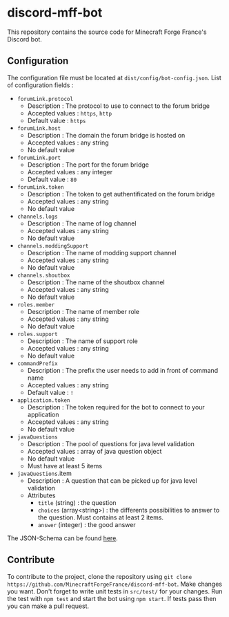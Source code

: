 # discord-mff-bot

This repository contains the source code for Minecraft Forge France's Discord bot.

## Configuration

The configuration file must be located at `dist/config/bot-config.json`.
List of configuration fields :

* `forumLink.protocol`
    * Description : The protocol to use to connect to the forum bridge 
    * Accepted values : `https`, `http`
    * Default value : `https`
* `forumLink.host`
    * Description : The domain the forum bridge is hosted on
    * Accepted values : any string
    * No default value
* `forumLink.port`
    * Description : The port for the forum bridge
    * Accepted values : any integer
    * Default value : `80`
* `forumLink.token`
    * Description : The token to get authentificated on the forum bridge
    * Accepted values : any string
    * No default value
* `channels.logs`
    * Description : The name of log channel
    * Accepted values : any string
    * No default value
* `channels.moddingSupport`
    * Description : The name of modding support channel
    * Accepted values : any string
    * No default value
* `channels.shoutbox`
    * Description : The name of the shoutbox channel
    * Accepted values : any string
    * No default value
* `roles.member`
    * Description : The name of member role
    * Accepted values : any string
    * No default value
* `roles.support`
    * Description : The name of support role
    * Accepted values : any string
    * No default value
* `commandPrefix`
    * Description : The prefix the user needs to add in front of command name
    * Accepted values : any string
    * Default value : `!`
* `application.token`
    * Description : The token required for the bot to connect to your application
    * Accepted values : any string
    * No default value
* `javaQuestions`
    * Description : The pool of questions for java level validation
    * Accepted values : array of java question object
    * No default value
    * Must have at least 5 items
* `javaQuestions`.item
    * Description : A question that can be picked up for java level validation
    * Attributes
        * `title` (string) : the question
        * `choices` (array&lt;string&gt;) : the differents possibilities to answer to the question. Must contains at least 2 items.
        * `answer` (integer) : the good answer

The JSON-Schema can be found [here](src/config/config.ts).

## Contribute

To contribute to the project, clone the repository using `git clone https://github.com/MinecraftForgeFrance/discord-mff-bot`.
Make changes you want. Don't forget to write unit tests in `src/test/` for your changes.
Run the test with `npm test` and start the bot using `npm start`. If tests pass then you can make a pull request.


